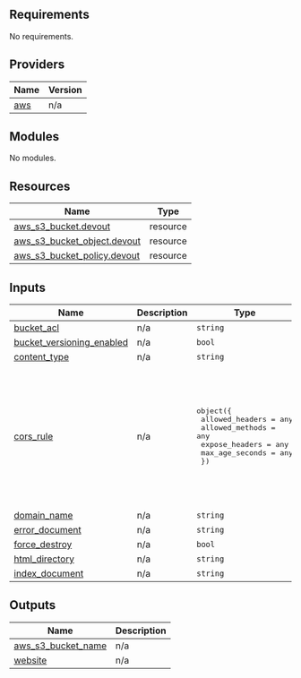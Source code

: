 ## Requirements

No requirements.

## Providers

| Name | Version |
|------|---------|
| <a name="provider_aws"></a> [aws](#provider\_aws) | n/a |

## Modules

No modules.

## Resources

| Name | Type |
|------|------|
| [aws_s3_bucket.devout](https://registry.terraform.io/providers/hashicorp/aws/latest/docs/resources/s3_bucket) | resource |
| [aws_s3_bucket_object.devout](https://registry.terraform.io/providers/hashicorp/aws/latest/docs/resources/s3_bucket_object) | resource |
| [aws_s3_bucket_policy.devout](https://registry.terraform.io/providers/hashicorp/aws/latest/docs/resources/s3_bucket_policy) | resource |

## Inputs

| Name | Description | Type | Default | Required |
|------|-------------|------|---------|:--------:|
| <a name="input_bucket_acl"></a> [bucket\_acl](#input\_bucket\_acl) | n/a | `string` | `"public-read"` | no |
| <a name="input_bucket_versioning_enabled"></a> [bucket\_versioning\_enabled](#input\_bucket\_versioning\_enabled) | n/a | `bool` | `true` | no |
| <a name="input_content_type"></a> [content\_type](#input\_content\_type) | n/a | `string` | `"text/html"` | no |
| <a name="input_cors_rule"></a> [cors\_rule](#input\_cors\_rule) | n/a | <pre>object({<br>    allowed_headers = any<br>    allowed_methods = any<br>    expose_headers  = any<br>    max_age_seconds = any<br>  })</pre> | <pre>{<br>  "allowed_headers": [<br>    "*"<br>  ],<br>  "allowed_methods": [<br>    "PUT",<br>    "POST"<br>  ],<br>  "expose_headers": [<br>    "ETag"<br>  ],<br>  "max_age_seconds": "3000"<br>}</pre> | no |
| <a name="input_domain_name"></a> [domain\_name](#input\_domain\_name) | n/a | `string` | `""` | no |
| <a name="input_error_document"></a> [error\_document](#input\_error\_document) | n/a | `string` | `"404.html"` | no |
| <a name="input_force_destroy"></a> [force\_destroy](#input\_force\_destroy) | n/a | `bool` | `true` | no |
| <a name="input_html_directory"></a> [html\_directory](#input\_html\_directory) | n/a | `string` | `"././devoutS3Files/"` | no |
| <a name="input_index_document"></a> [index\_document](#input\_index\_document) | n/a | `string` | `"index.html"` | no |

## Outputs

| Name | Description |
|------|-------------|
| <a name="output_aws_s3_bucket_name"></a> [aws\_s3\_bucket\_name](#output\_aws\_s3\_bucket\_name) | n/a |
| <a name="output_website"></a> [website](#output\_website) | n/a |

